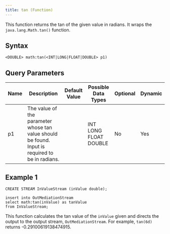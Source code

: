 ```yaml
---
title: tan (Function)
---
```


This function returns the tan of the given value in radians. It wraps the `java.lang.Math.tan()` function.

## Syntax

    <DOUBLE> math:tan(<INT|LONG|FLOAT|DOUBLE> p1)

## Query Parameters

| Name | Description                         | Default Value | Possible Data Types   | Optional | Dynamic |
|------|----------------------------|---------------|-----------------------|----------|---------|
| p1   | The value of the parameter whose tan value should be found. Input is required to be in radians. |               | INT LONG FLOAT DOUBLE | No       | Yes     |

## Example 1

    CREATE STREAM InValueStream (inValue double);

    insert into OutMediationStream
    select math:tan(inValue) as tanValue
    from InValueStream;

This function calculates the tan value of the `inValue` given and directs the output to the output stream, `OutMediationStream`. For example, `tan(6d)` returns -0.29100619138474915.
